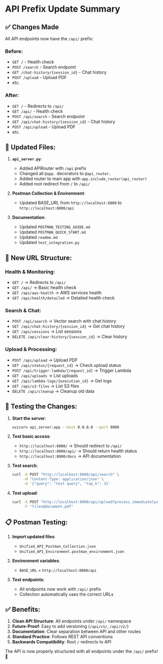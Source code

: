 # API Prefix Update Summary

## ✅ Changes Made

All API endpoints now have the `/api/` prefix:

### Before:
- `GET /` - Health check
- `POST /search` - Search endpoint
- `GET /chat-history/{session_id}` - Chat history
- `POST /upload` - Upload PDF
- etc.

### After:
- `GET /` - Redirects to `/api/`
- `GET /api/` - Health check
- `POST /api/search` - Search endpoint
- `GET /api/chat-history/{session_id}` - Chat history
- `POST /api/upload` - Upload PDF
- etc.

## 🔧 Updated Files:

1. **`api_server.py`**:
   - Added APIRouter with `/api` prefix
   - Changed all `@app.` decorators to `@api_router.`
   - Added router to main app with `app.include_router(api_router)`
   - Added root redirect from `/` to `/api/`

2. **Postman Collection & Environment**:
   - Updated BASE_URL from `http://localhost:8000` to `http://localhost:8000/api`

3. **Documentation**:
   - Updated `POSTMAN_TESTING_GUIDE.md`
   - Updated `POSTMAN_QUICK_START.md`
   - Updated `readme.md`
   - Updated `test_integration.py`

## 🎯 New URL Structure:

### Health & Monitoring:
- `GET /` → Redirects to `/api/`
- `GET /api/` → Basic health check
- `GET /api/aws-health` → AWS services health
- `GET /api/health/detailed` → Detailed health check

### Search & Chat:
- `POST /api/search` → Vector search with chat history
- `GET /api/chat-history/{session_id}` → Get chat history
- `GET /api/sessions` → List sessions
- `DELETE /api/clear-history/{session_id}` → Clear history

### Upload & Processing:
- `POST /api/upload` → Upload PDF
- `GET /api/status/{request_id}` → Check upload status
- `POST /api/trigger-lambda/{request_id}` → Trigger Lambda
- `GET /api/uploads` → List uploads
- `GET /api/lambda-logs/{execution_id}` → Get logs
- `GET /api/s3-files` → List S3 files
- `DELETE /api/cleanup` → Cleanup old data

## 🚀 Testing the Changes:

1. **Start the server**:
   ```bash
   uvicorn api_server:app --host 0.0.0.0 --port 8000
   ```

2. **Test basic access**:
   - `http://localhost:8000/` → Should redirect to `/api/`
   - `http://localhost:8000/api/` → Should return health status
   - `http://localhost:8000/docs` → API documentation

3. **Test search**:
   ```bash
   curl -X POST "http://localhost:8000/api/search" \
        -H "Content-Type: application/json" \
        -d '{"query": "test query", "top_k": 3}'
   ```

4. **Test upload**:
   ```bash
   curl -X POST "http://localhost:8000/api/upload?process_immediately=true" \
        -F "file=@document.pdf"
   ```

## 📋 Postman Testing:

1. **Import updated files**:
   - `Unified_API_Postman_Collection.json`
   - `Unified_API_Environment.postman_environment.json`

2. **Environment variables**:
   - `BASE_URL` = `http://localhost:8000/api`

3. **Test endpoints**:
   - All endpoints now work with `/api/` prefix
   - Collection automatically uses the correct URLs

## ✅ Benefits:

1. **Clean API Structure**: All endpoints under `/api/` namespace
2. **Future-Proof**: Easy to add versioning (`/api/v1/`, `/api/v2/`)
3. **Documentation**: Clear separation between API and other routes
4. **Standard Practice**: Follows REST API conventions
5. **Backwards Compatibility**: Root `/` redirects to API

The API is now properly structured with all endpoints under the `/api/` prefix! 🎉
